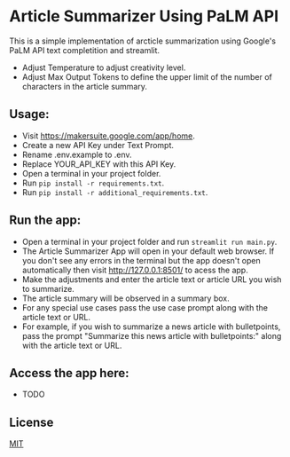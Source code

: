 # Article Summarizer Using PaLM API

This is a simple implementation of arcticle summarization using Google's PaLM API text completition and streamlit.

- Adjust Temperature to adjust creativity level.
- Adjust Max Output Tokens to define the upper limit of the number of characters in the article summary.

## Usage:

- Visit https://makersuite.google.com/app/home.
- Create a new API Key under Text Prompt.
- Rename .env.example to .env.
- Replace YOUR_API_KEY with this API Key.
- Open a terminal in your project folder.
- Run `pip install -r requirements.txt`.
- Run `pip install -r additional_requirements.txt`.

## Run the app:

- Open a terminal in your project folder and run `streamlit run main.py`.
- The Article Summarizer App will open in your default web browser. If you don't see any errors in the terminal but the app doesn't open automatically then visit http://127.0.0.1:8501/ to acess the app.
- Make the adjustments and enter the article text or article URL you wish to summarize.
- The article summary will be observed in a summary box.
- For any special use cases pass the use case prompt along with the article text or URL.
- For example, if you wish to summarize a news article with bulletpoints, pass the prompt "Summarize this news article with bulletpoints:" along with the article text or URL.

## Access the app here:

- TODO

## License

[MIT](https://choosealicense.com/licenses/mit/)
